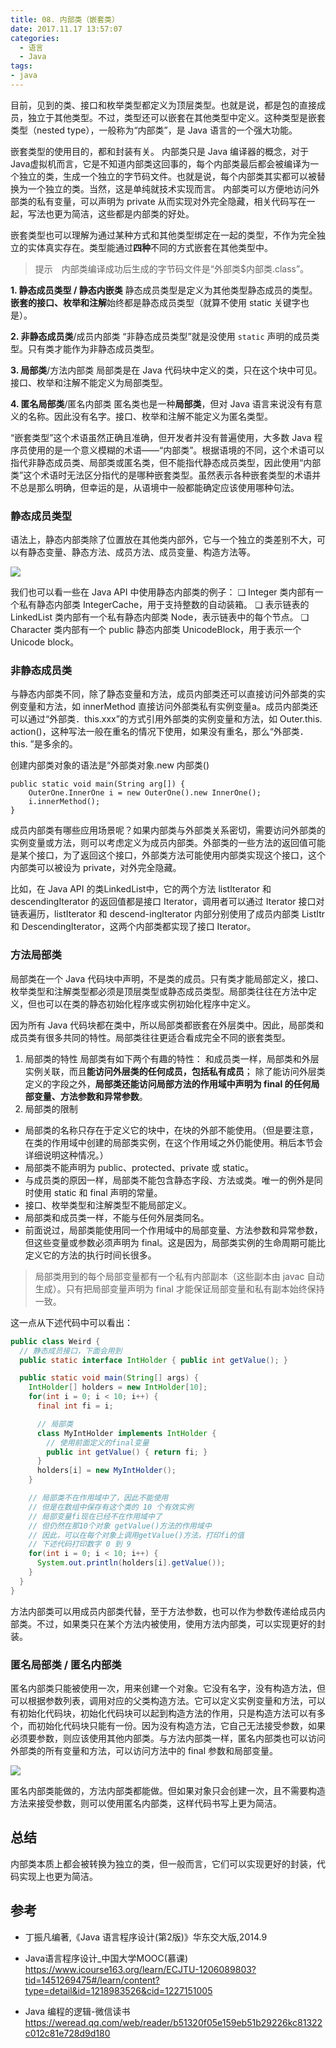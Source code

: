 ```yaml
---
title: 08. 内部类（嵌套类）
date: 2017.11.17 13:57:07
categories:
  - 语言
  - Java
tags:
- java
---
```


目前，见到的类、接口和枚举类型都定义为顶层类型。也就是说，都是包的直接成员，独立于其他类型。不过，类型还可以嵌套在其他类型中定义。这种类型是嵌套类型（nested type），一般称为“内部类”，是 Java 语言的一个强大功能。

嵌套类型的使用目的，都和封装有关。
内部类只是 Java 编译器的概念，对于Java虚拟机而言，它是不知道内部类这回事的，每个内部类最后都会被编译为一个独立的类，生成一个独立的字节码文件。也就是说，每个内部类其实都可以被替换为一个独立的类。当然，这是单纯就技术实现而言。
内部类可以方便地访问外部类的私有变量，可以声明为 private 从而实现对外完全隐藏，相关代码写在一起，写法也更为简洁，这些都是内部类的好处。

嵌套类型也可以理解为通过某种方式和其他类型绑定在一起的类型，不作为完全独立的实体真实存在。类型能通过**四种**不同的方式嵌套在其他类型中。
> 提示　内部类编译成功后生成的字节码文件是“外部类$内部类.class”。

**1. 静态成员类型 / 静态内嵌类**
静态成员类型是定义为其他类型静态成员的类型。**嵌套的接口、枚举和注解**始终都是静态成员类型（就算不使用 static 关键字也是）。

**2. 非静态成员类**/成员内部类
“非静态成员类型”就是没使用 `static` 声明的成员类型。只有类才能作为非静态成员类型。

**3. 局部类**/方法内部类
局部类是在 Java 代码块中定义的类，只在这个块中可见。接口、枚举和注解不能定义为局部类型。

**4. 匿名局部类**/匿名内部类
匿名类也是一种**局部类**，但对 Java 语言来说没有有意义的名称。因此没有名字。接口、枚举和注解不能定义为匿名类型。

“嵌套类型”这个术语虽然正确且准确，但开发者并没有普遍使用，大多数 Java 程序员使用的是一个意义模糊的术语——“内部类”。根据语境的不同，这个术语可以指代非静态成员类、局部类或匿名类，但不能指代静态成员类型，因此使用“内部类”这个术语时无法区分指代的是哪种嵌套类型。虽然表示各种嵌套类型的术语并不总是那么明确，但幸运的是，从语境中一般都能确定应该使用哪种句法。

### 静态成员类型

语法上，静态内部类除了位置放在其他类内部外，它与一个独立的类差别不大，可以有静态变量、静态方法、成员方法、成员变量、构造方法等。

![](https://upload-images.jianshu.io/upload_images/1662509-42d80ffba920fbcf.png?imageMogr2/auto-orient/strip%7CimageView2/2/w/1240)

我们也可以看一些在 Java API 中使用静态内部类的例子：
❑ Integer 类内部有一个私有静态内部类 IntegerCache，用于支持整数的自动装箱。
❑ 表示链表的 LinkedList 类内部有一个私有静态内部类 Node，表示链表中的每个节点。
❑ Character 类内部有一个 public 静态内部类 UnicodeBlock，用于表示一个 Unicode block。

### 非静态成员类

与静态内部类不同，除了静态变量和方法，成员内部类还可以直接访问外部类的实例变量和方法，如 innerMethod 直接访问外部类私有实例变量a。成员内部类还可以通过“外部类．this.xxx”的方式引用外部类的实例变量和方法，如 Outer.this. action()，这种写法一般在重名的情况下使用，如果没有重名，那么“外部类．this. ”是多余的。

创建内部类对象的语法是“外部类对象.new 内部类()

```
public static void main(String arg[]) {
    OuterOne.InnerOne i = new OuterOne().new InnerOne();
    i.innerMethod();
}
```

成员内部类有哪些应用场景呢？如果内部类与外部类关系密切，需要访问外部类的实例变量或方法，则可以考虑定义为成员内部类。外部类的一些方法的返回值可能是某个接口，为了返回这个接口，外部类方法可能使用内部类实现这个接口，这个内部类可以被设为 private，对外完全隐藏。

比如，在 Java API 的类LinkedList中，它的两个方法 listIterator 和 descendingIterator 的返回值都是接口 Iterator，调用者可以通过 Iterator 接口对链表遍历，listIterator 和 descend-ingIterator 内部分别使用了成员内部类 ListItr 和 DescendingIterator，这两个内部类都实现了接口 Iterator。

### 方法局部类

局部类在一个 Java 代码块中声明，不是类的成员。只有类才能局部定义，接口、枚举类型和注解类型都必须是顶层类型或静态成员类型。局部类往往在方法中定义，但也可以在类的静态初始化程序或实例初始化程序中定义。

因为所有 Java 代码块都在类中，所以局部类都嵌套在外层类中。因此，局部类和成员类有很多共同的特性。局部类往往更适合看成完全不同的嵌套类型。

1. 局部类的特性
局部类有如下两个有趣的特性：
和成员类一样，局部类和外层实例关联，而且**能访问外层类的任何成员，包括私有成员**；
除了能访问外层类定义的字段之外，**局部类还能访问局部方法的作用域中声明为 final 的任何局部变量、方法参数和异常参数**。
2. 局部类的限制
* 局部类的名称只存在于定义它的块中，在块的外部不能使用。（但是要注意，在类的作用域中创建的局部类实例，在这个作用域之外仍能使用。稍后本节会详细说明这种情况。）
* 局部类不能声明为 public、protected、private 或 static。
* 与成员类的原因一样，局部类不能包含静态字段、方法或类。唯一的例外是同时使用 static 和 final 声明的常量。
* 接口、枚举类型和注解类型不能局部定义。
* 局部类和成员类一样，不能与任何外层类同名。
* 前面说过，局部类能使用同一个作用域中的局部变量、方法参数和异常参数，但这些变量或参数必须声明为 final。这是因为，局部类实例的生命周期可能比定义它的方法的执行时间长很多。
> 局部类用到的每个局部变量都有一个私有内部副本（这些副本由 javac 自动生成）。只有把局部变量声明为 final 才能保证局部变量和私有副本始终保持一致。

这一点从下述代码中可以看出：
```java
public class Weird {
  // 静态成员接口，下面会用到
  public static interface IntHolder { public int getValue(); }

  public static void main(String[] args) {
    IntHolder[] holders = new IntHolder[10];
    for(int i = 0; i < 10; i++) {
      final int fi = i;

      // 局部类
      class MyIntHolder implements IntHolder {
        // 使用前面定义的final变量
        public int getValue() { return fi; }
      }
      holders[i] = new MyIntHolder();
    }

    // 局部类不在作用域中了，因此不能使用
    // 但是在数组中保存有这个类的 10 个有效实例
    // 局部变量fi现在已经不在作用域中了
    // 但仍然在那10个对象 getValue()方法的作用域中
    // 因此，可以在每个对象上调用getValue()方法，打印fi的值
    // 下述代码打印数字 0 到 9
    for(int i = 0; i < 10; i++) {
      System.out.println(holders[i].getValue());
    }
  }
}
```

方法内部类可以用成员内部类代替，至于方法参数，也可以作为参数传递给成员内部类。不过，如果类只在某个方法内被使用，使用方法内部类，可以实现更好的封装。

### 匿名局部类 / 匿名内部类

匿名内部类只能被使用一次，用来创建一个对象。它没有名字，没有构造方法，但可以根据参数列表，调用对应的父类构造方法。它可以定义实例变量和方法，可以有初始化代码块，初始化代码块可以起到构造方法的作用，只是构造方法可以有多个，而初始化代码块只能有一份。因为没有构造方法，它自己无法接受参数，如果必须要参数，则应该使用其他内部类。与方法内部类一样，匿名内部类也可以访问外部类的所有变量和方法，可以访问方法中的 final 参数和局部变量。

![](https://upload-images.jianshu.io/upload_images/1662509-e48f0b5ff631db30.png?imageMogr2/auto-orient/strip%7CimageView2/2/w/1240)

匿名内部类能做的，方法内部类都能做。但如果对象只会创建一次，且不需要构造方法来接受参数，则可以使用匿名内部类，这样代码书写上更为简洁。

## 总结

内部类本质上都会被转换为独立的类，但一般而言，它们可以实现更好的封装，代码实现上也更为简洁。

## 参考

* 丁振凡编著,《Java 语言程序设计(第2版)》华东交大版,2014.9

* Java语言程序设计_中国大学MOOC(慕课)
https://www.icourse163.org/learn/ECJTU-1206089803?tid=1451269475#/learn/content?type=detail&id=1218983526&cid=1227151005

* Java 编程的逻辑-微信读书
https://weread.qq.com/web/reader/b51320f05e159eb51b29226kc81322c012c81e728d9d180


